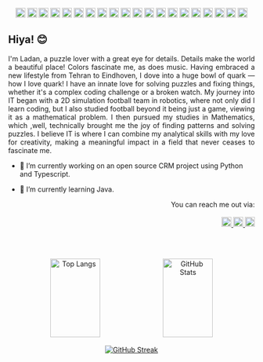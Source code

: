 <p align="center">
<img height="20" width="20" src="https://cdn.simpleicons.org/python/6C946F" />
<img height="20" width="20" src="https://cdn.simpleicons.org/cplusplus/4535C1" /> 
<img height="20" width="20" src="https://cdn.simpleicons.org/css3/478CCF" />
<img height="20" width="20" src="https://cdn.simpleicons.org/html5/EB5B00" />
<img height="20" width="20" src="https://cdn.simpleicons.org/figma/DC0083" />
<img height="20" width="20" src="https://cdn.simpleicons.org/react/36C2CE" />
<img height="20" width="20" src="https://cdn.simpleicons.org/redux/7469B6" />
<img height="20" width="20" src="https://cdn.simpleicons.org/nodedotjs/40A578" />
<img height="20" width="20" src="https://cdn.simpleicons.org/fastapi/006769" />
<img height="20" width="20" src="https://cdn.simpleicons.org/javascript/FDDE55" />
<img height="20" width="20" src="https://cdn.simpleicons.org/ubuntu/F97300" />
<img height="20" width="20" src="https://cdn.simpleicons.org/flask/982176" />
<img height="20" width="20" src="https://cdn.simpleicons.org/jira/4535C1" />
<img height="20" width="20" src="https://cdn.simpleicons.org/bootstrap/874CCC" />
<img height="20" width="20" src="https://cdn.simpleicons.org/c/F0EBE3" />
<img height="20" width="20" src="https://cdn.simpleicons.org/typescript/4793AF" />
  <img height="20" width="20" src="https://cdn.simpleicons.org/github/E2DFD0" />
  <img height="20" width="20" src="https://cdn.simpleicons.org/django/6C946F" />
  <img height="20" width="20" src="https://cdn.simpleicons.org/docker/478CCF" />
  <img height="20" width="20" src="https://cdn.simpleicons.org/postgresql/blue">
</p>



## Hiya! :blush:

<p align="justify">
I'm Ladan, a puzzle lover with a great eye for details. Details make the world a beautiful place! Colors fascinate me, as does music. Having embraced a new lifestyle from Tehran to Eindhoven, I dove into a huge bowl of quark — how I love quark! I have an innate love for solving puzzles and fixing things, whether it's a complex coding challenge or a broken watch. My journey into IT began with a 2D simulation football team in robotics, where not only did I learn coding, but I also studied football beyond it being just a game, viewing it as a mathematical problem. I then pursued my studies in Mathematics, which ,well, technically brought me the joy of finding patterns and solving puzzles. I believe IT is where I can combine my analytical skills with my love for creativity, making a meaningful impact in a field that never ceases to fascinate me.
</p>


- 🔭 I’m currently working on an open source CRM project using Python and Typescript.
- 🌱 I’m currently learning Java.

  <p align="right">
    You can reach me out via: 
  </br>
  </br>
    <a href="https://www.linkedin.com/in/ladanrabbi" target="_blank">
        <img height="20" width="20" src="https://cdn.simpleicons.org/linkedin/478CCF" alt="LinkedIn" />
    </a>
    <a href="https://discord.com/users/discombobulated_" target="_blank">
        <img height="20" width="20" src="https://cdn.simpleicons.org/discord/E2DFD0" alt="Discord" />
    </a>
    <a href="mailto:ladan.rb@gmail.com">
        <img height="20" width="20" src="https://cdn.simpleicons.org/gmail/FF0000" alt="Gmail" />
    </a>
    </p>
  </br>
  </br>

<div align="center">
  <img src="https://github-readme-stats.vercel.app/api/top-langs/?username=Laaad&layout=donut&theme=transparent&text_color=FFB4C2&border_color=DA7297&&border_radius=7&title_color=DA7297&icon_color=DA7297" alt="Top Langs" style="width: 45%; height:160px;"/>
  <img src="https://github-readme-stats.vercel.app/api?username=Laaad&show_icons=true&theme=transparent&text_color=FFB4C2&border_color=DA7297&border_radius=7&title_color=DA7297&icon_color=DA7297" alt="GitHub Stats" style="width: 45%; height:160px;"/>
</div>
<div align="center">

[![GitHub Streak](https://github-readme-streak-stats.herokuapp.com/?user=Laaad&layout=donut&theme=transparent&hide_border=true&ring_color=DA7297&text_color=FFB4C2&border_color=DA7297&title_color=DA7297&icon_color=DA7297)](https://git.io/streak-stats)
</div>

<!--
**Laaad/Laaad** is a ✨ _special_ ✨ repository because its `README.md` (this file) appears on your GitHub profile.

Here are some ideas to get you started:


[![Typing SVG](https://readme-typing-svg.herokuapp.com?font=Arsenal+SC&size=24&pause=50000&color=F78BA2&background=4C2D31&center=true&vCenter=true&random=false&width=447&height=30&lines=My+Github+Sats)](https://git.io/typing-svg)

- 🔭 I’m currently working on ...
- 🌱 I’m currently learning ...
- 👯 I’m looking to collaborate on ...
- 🤔 I’m looking for help with ...
- 💬 Ask me about ...
- 📫 How to reach me: ...
- 😄 Pronouns: ...
- ⚡ Fun fact: ...
-->
